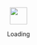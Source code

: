 <div align="center">
	<br>
	<br>
	<br>
	<br>
	<img src="https://media.giphy.com/media/feN0YJbVs0fwA/giphy.gif" width="40" height="40">
	<p>Loading</p>
	<br>
	<br>
	<br>
	<br>
</div>
